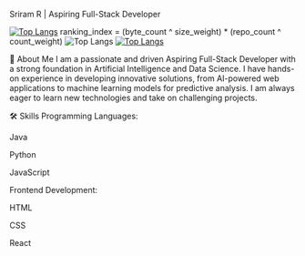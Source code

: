 Sriram R | Aspiring Full-Stack Developer
<p align="center">
<a href="mailto:sriramakrishnan8055@gmail.com">


[![Top Langs](https://github-readme-stats.vercel.app/api/top-langs/?username=Sriram8055)](https://github.com/anuraghazra/github-readme-stats)
ranking_index = (byte_count ^ size_weight) * (repo_count ^ count_weight)
![Top Langs](https://github-readme-stats.vercel.app/api/top-langs/?username=Sriram8055&size_weight=0.5&count_weight=0.5)
[![Top Langs](https://github-readme-stats.vercel.app/api/top-langs/?username=Sriram8055&layout=pie)](https://github.com/anuraghazra/github-readme-stats)

👋 About Me
I am a passionate and driven Aspiring Full-Stack Developer with a strong foundation in Artificial Intelligence and Data Science. I have hands-on experience in developing innovative solutions, from AI-powered web applications to machine learning models for predictive analysis. I am always eager to learn new technologies and take on challenging projects.

🛠️ Skills
Programming Languages:

Java

Python

JavaScript

Frontend Development:

HTML

CSS

React
